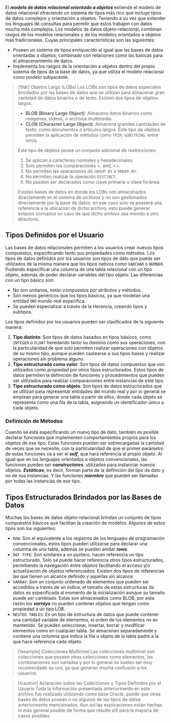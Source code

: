 El ***modelo de datos relacional orientado a objetos*** extiende el modelo de datos relacional ofreciendo un sistema de tipos más rico que incluye tipos de datos complejos y orientación a objetos. Teniendo a su vez que extender los lenguajes de consultas para permitir que estos trabajen con datos mucho más complejos.
Los modelos de datos objeto-relacional, combinan rasgos de los modelos relacionales y de los modelos orientados a objetos más tradicionales. Cuyas principales características son las siguientes:
- Poseen un sistema de tipos enriquecido al igual que las bases de datos orientadas a objetos, combinado con relaciones como las básicas para el almacenamiento de datos.
- Implementa los rasgos de la orientación a objetos dentro del propio sistema de tipos de la base de datos, ya que utiliza el modelo relacional como modelo subyacente.

>[!tldr] Objetos Largo (LOBs)
>Los LOBs son tipos de datos especiales brindados por las bases de datos que se utilizan para almacenar gran cantidad de datos binarios o de texto. Existen dos tipos de objetos largos:
>- **BLOB (Binary Large Object)**: Almacena datos binarios como imágenes, videos, o archivos multimedia.
>- **CLOB (Character Large Object)**: Almacena grandes cantidades de texto, como documentos o artículos largos. Este tipo de objetos permiten la aplicación de métodos como `TRIM`, `SUBSTRING`, entre otros.
>
>Este tipo de objetos posee un conjunto adicional de restricciones:
>1. Se aplican a caracteres normales y hexadecimales.
>2. Solo permiten las comparaciones =, and, <>.
>3. No permiten las operaciones de `GROUP BY` o `ORDER BY`.
>4. No permiten realizar la operación `DISTINCT`.
>5. No pueden ser declarados como clave primaria o clave foránea.
>
>Existen bases de datos en donde los LOBs son almacenados directamente en el sistema de archivos y no son gestionados directamente por la base de datos, en ese caso solo se poseerá una referencia a la ubicación de dicho archivo, esto puede generar enlaces corruptos en caso de que dicho archivo sea movido a otro directorio.
## Tipos Definidos por el Usuario
Las bases de datos relacionales permiten a los usuarios crear nuevos tipos compuestos, especificando tanto sus propiedades como métodos. Los tipos de datos definidos por los usuarios son tipos de dato que puede ser utilizados de la misma manera que los tipos nativos como `VARCHAR` o `NUMBER`. Pudiendo especificar una columna de una tabla relacional con un tipo objeto, además de poder declarar variables del tipo objeto. Las diferencias con un tipo básico son:
- No son unitarios, están compuestos por atributos y métodos.
- Son menos genéricos que los tipos básicos, ya que modelan una entidad del mundo real específica.
- Se pueden especializar a través de la Herencia, creando tipos y subtipos.

Los tipos definidos por los usuarios pueden ser clasificados de la siguiente manera:
1. **Tipo distinto**: Son tipos de datos basados en tipos básicos, como `INTEGER` o `FLOAT` heredando tanto su dominio como sus operaciones, con la particularidad de que solo permiten realizar operaciones con objetos de su mismo tipo, aunque pueden castearse a sus tipos bases y realizar operaciones sin problema alguno.
2. **Tipo estructurado como valor**: Son tipos de datos compuestos que son utilizados como propiedad por otros tipos estructurados. Estos tipos de datos permiten la definición de funciones y procedimientos que pueden ser utilizados para realizar comparaciones entre instancias de este tipo.
3. **Tipo estructurado como objeto**: Son tipos de datos estructurados que se utilizan para representar entidades del mundo real y por lo general se emplean para generar una tabla a partir de ellos, donde cada objeto se representa como una fila de la tabla, asignando un identificador único a cada objeto.
### Definición de Métodos
Cuando se está especificando un nuevo tipo de dato, también es posible declarar funciones que implementen comportamientos propios para los objetos de ese tipo. Estas funciones pueden ser sobrecargadas la cantidad de veces que se necesite, con la particularidad de que el primer parámetro de estas funciones va a ser el ***self***, que hará referencia al propio objeto.
Al igual que en los lenguajes orientados a objetos convencionales, las funciones pueden ser ***constructores***, utilizados para instanciar nuevos objetos. ***Estáticas***, es decir, forman parte de la definición del tipo de dato y no de sus instancias. Y las funciones ***miembro*** que pueden ser llamadas por todas las instancias de ese tipo.
## Tipos Estructurados Brindados por las Bases de Datos
Muchas las bases de datos objeto-relacional brindan un conjunto de tipos compuestos básicos que facilitan la creación de modelos. Algunos de estos tipos son los siguientes:
- `ROW`: Son el equivalente a los registros de los lenguajes de programación convencionales, estos tipos pueden utilizarse para declarar una columna de una tabla, además se pueden anidar ***rows***.
- `REF TYPE`: Son similares a un puntero, hacen referencia un tipo estructurado. Solo se puede hacer referencia otros tipos estructurados, permitiendo la navegación entre objetos facilitando el acceso y/o actualización de objetos referenciados. Existen dos tipos de referencias las que tienen un alcance definido y aquellas sin alcance.
- `VARRAY`: Son un conjunto ordenado de elementos que pueden ser accedidos a través de un índice, el tamaño de estas estructuras de datos es especificada al momento de la inicialización aunque su tamaño puede ser cambiado. Estas son almacenados como BLOB, por esta razón los ***varrays*** no pueden contener objetos que tengan como propiedad a un tipo LOB.
- `NESTED TABLES`: Es un tipo de estructura de datos que puede contener una cantidad variable de elementos, el orden de los elementos no es mantenido. Se pueden seleccionar, insertar, borrar y modificar elementos como en cualquier tabla. Se almacenan separadamente y contiene una columna que indica la fila u objeto de la tabla padre a la que hace referencia cada objeto.
>[!example] Colecciones Multinivel
>Las colecciones multinivel son colecciones que poseen otras colecciones como elementos, las combinaciones son variadas y por lo general no suelen ser muy recomendado su uso, ya que generan mucha confusión a los usuarios.

>[!caution] Aclaración sobre las Colecciones y Tipos Definidos por el Usuario
>Toda la información presentada anteriormente en este archivo fue realizado utilizando como base Oracle, puede que otras bases de datos posean o no algunos de los tipos de datos anteriormente mencionados. Aun así las explicaciones están hechas lo más general posible de forma que resulte útil para la mayoría de casos posibles.